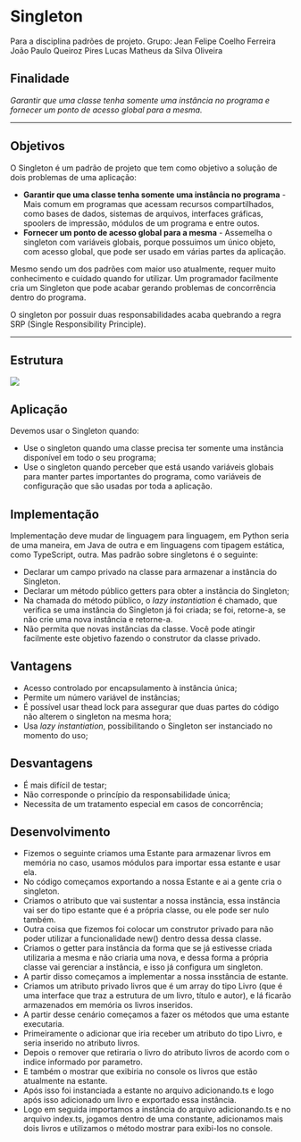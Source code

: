 # Singleton
Para a disciplina padrões de projeto. 
Grupo: Jean Felipe Coelho Ferreira
João Paulo Queiroz Pires
Lucas Matheus da Silva Oliveira

## Finalidade

_Garantir que uma classe tenha somente uma instância no programa e fornecer um ponto de acesso global para a mesma._

---

## Objetivos

O Singleton é um padrão de projeto que tem como objetivo a solução de dois problemas de uma aplicação:

- **Garantir que uma classe tenha somente uma instância no programa** - Mais comum em programas que acessam recursos compartilhados, como bases de dados, sistemas de arquivos, interfaces gráficas, spoolers de impressão, módulos de um programa e entre outos.
- **Fornecer um ponto de acesso global para a mesma** - Assemelha o singleton com variáveis globais, porque possuimos um único objeto, com acesso global, que pode ser usado em várias partes da aplicação.

Mesmo sendo um dos padrões com maior uso atualmente, requer muito conhecimento e cuidado quando for utilizar. Um programador facilmente cria um Singleton que pode acabar gerando problemas de concorrência dentro do programa.

O singleton por possuir duas responsabilidades acaba quebrando a regra SRP (Single Responsibility Principle).

---

## Estrutura

<img src="/imagens/Singleton.jpeg">

## Aplicação

Devemos usar o Singleton quando:

- Use o singleton quando uma classe precisa ter somente uma instância disponível em todo o seu programa;
- Use o singleton quando perceber que está usando variáveis globais para manter partes importantes do programa, como variáveis de configuração que são usadas por toda a aplicação.

## Implementação

Implementação deve mudar de linguagem para linguagem, em Python seria de uma maneira, em Java de outra e em linguagens com tipagem estática, como TypeScript, outra. Mas padrão sobre singletons é o seguinte:

- Declarar um campo privado na classe para armazenar a instância do Singleton.
- Declarar um método público getters para obter a instância do Singleton;
- Na chamada do método público, o _lazy instantiation_ é chamado, que verifica se uma instância do Singleton já foi criada; se foi, retorne-a, se não crie uma nova instância e retorne-a.
- Não permita que novas instâncias da classe. Você pode atingir facilmente este objetivo fazendo o construtor da classe privado.

## Vantagens

- Acesso controlado por encapsulamento à instância única;
- Permite um número variável de instâncias;
- É possível usar thead lock para assegurar que duas partes do código não alterem o singleton na mesma hora;
- Usa _lazy instantiation_, possibilitando o Singleton ser instanciado no momento do uso;

## Desvantagens

- É mais difícil de testar;
- Não corresponde o princípio da responsabilidade única;
- Necessita de um tratamento especial em casos de concorrência;

## Desenvolvimento

- Fizemos o seguinte criamos uma Estante para armazenar livros em memória no caso, usamos módulos para importar essa estante e usar ela.
- No código começamos exportando a nossa Estante e ai a gente cria o singleton.
- Criamos o atributo que vai sustentar a nossa instância, essa instância vai ser do tipo estante que é a própria classe, ou ele pode ser nulo também.
- Outra coisa que fizemos foi colocar um construtor privado para não poder utilizar a funcionalidade new() dentro dessa dessa classe.
- Criamos o getter para instância da forma que se já estivesse criada utilizaria a mesma e não criaria uma nova, e dessa forma a própria classe vai gerenciar a instância, e isso já configura um singleton.
- A partir disso começamos a implementar a nossa insstância de estante.
- Criamos um atributo privado livros que é um array do tipo Livro (que é uma interface que traz a estrutura de um livro, título e autor), e lá ficarão armazenados em memória os livros inseridos.
- A partir desse cenário começamos a fazer os métodos que uma estante executaria.
- Primeiramente o adicionar que iria receber um atributo do tipo Livro, e seria inserido no atributo livros.
- Depois o remover que retiraria o livro do atributo livros de acordo com o indice informado por parametro.
- E também o mostrar que exibiria no console os livros que estão atualmente na estante.
- Após isso foi instanciada a estante no arquivo adicionando.ts e logo após isso adicionado um livro e exportado essa instância.
- Logo em seguida importamos a instância do arquivo adicionando.ts e no arquivo index.ts, jogamos dentro de uma constante, adicionamos mais dois livros e utilizamos o método mostrar para exibi-los no console.
